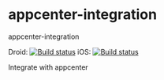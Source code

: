 # appcenter-integration
appcenter-integration


Droid: [![Build status](https://build.appcenter.ms/v0.1/apps/ff4e20fb-d500-4d9f-9ebe-9de01fa73cd9/branches/master/badge)](https://appcenter.ms) iOS: [![Build status](https://build.appcenter.ms/v0.1/apps/a0d0fb2b-cbaf-44db-9172-3abb3def2f2e/branches/master/badge)](https://appcenter.ms)

Integrate with appcenter